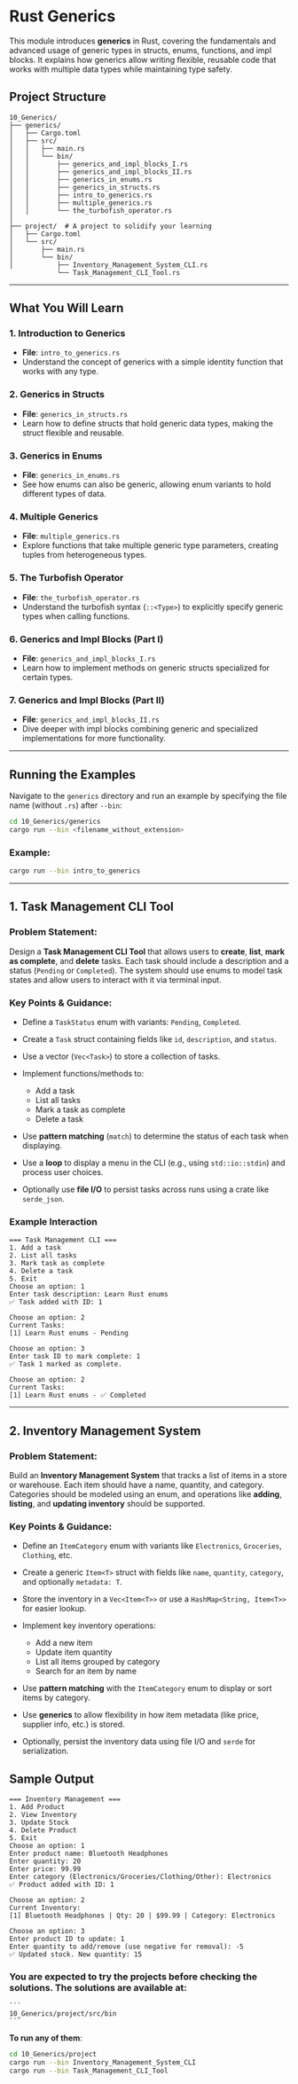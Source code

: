 # Rust Generics

This module introduces **generics** in Rust, covering the fundamentals and advanced usage of generic types in structs, enums, functions, and impl blocks. It explains how generics allow writing flexible, reusable code that works with multiple data types while maintaining type safety.

## Project Structure

```
10_Generics/
├── generics/
│   ├── Cargo.toml
│   ├── src/
│   │   ├── main.rs
│   │   └── bin/
│   │       ├── generics_and_impl_blocks_I.rs
│   │       ├── generics_and_impl_blocks_II.rs
│   │       ├── generics_in_enums.rs
│   │       ├── generics_in_structs.rs
│   │       ├── intro_to_generics.rs
│   │       ├── multiple_generics.rs
│   │       └── the_turbofish_operator.rs
│
├── project/  # A project to solidify your learning
│   ├── Cargo.toml
│   └── src/
│       ├── main.rs 
│       └── bin/
│           ├── Inventory_Management_System_CLI.rs
            └── Task_Management_CLI_Tool.rs
```

---

## What You Will Learn

### 1. Introduction to Generics

* **File**: `intro_to_generics.rs`
* Understand the concept of generics with a simple identity function that works with any type.

### 2. Generics in Structs

* **File**: `generics_in_structs.rs`
* Learn how to define structs that hold generic data types, making the struct flexible and reusable.

### 3. Generics in Enums

* **File**: `generics_in_enums.rs`
* See how enums can also be generic, allowing enum variants to hold different types of data.

### 4. Multiple Generics

* **File**: `multiple_generics.rs`
* Explore functions that take multiple generic type parameters, creating tuples from heterogeneous types.

### 5. The Turbofish Operator

* **File**: `the_turbofish_operator.rs`
* Understand the turbofish syntax (`::<Type>`) to explicitly specify generic types when calling functions.

### 6. Generics and Impl Blocks (Part I)

* **File**: `generics_and_impl_blocks_I.rs`
* Learn how to implement methods on generic structs specialized for certain types.

### 7. Generics and Impl Blocks (Part II)

* **File**: `generics_and_impl_blocks_II.rs`
* Dive deeper with impl blocks combining generic and specialized implementations for more functionality.

---

## Running the Examples

Navigate to the `generics` directory and run an example by specifying the file name (without `.rs`) after `--bin`:

```bash
cd 10_Generics/generics
cargo run --bin <filename_without_extension>
```

### Example:

```bash
cargo run --bin intro_to_generics
```
---

## 1. **Task Management CLI Tool**

### Problem Statement:

Design a **Task Management CLI Tool** that allows users to **create**, **list**, **mark as complete**, and **delete** tasks. Each task should include a description and a status (`Pending` or `Completed`). The system should use enums to model task states and allow users to interact with it via terminal input.

### Key Points & Guidance:

* Define a `TaskStatus` enum with variants: `Pending`, `Completed`.
* Create a `Task` struct containing fields like `id`, `description`, and `status`.
* Use a vector (`Vec<Task>`) to store a collection of tasks.
* Implement functions/methods to:

  * Add a task
  * List all tasks
  * Mark a task as complete
  * Delete a task
* Use **pattern matching** (`match`) to determine the status of each task when displaying.
* Use a **loop** to display a menu in the CLI (e.g., using `std::io::stdin`) and process user choices.
* Optionally use **file I/O** to persist tasks across runs using a crate like `serde_json`.

### Example Interaction
```
=== Task Management CLI ===
1. Add a task
2. List all tasks
3. Mark task as complete
4. Delete a task
5. Exit
Choose an option: 1
Enter task description: Learn Rust enums
✅ Task added with ID: 1

Choose an option: 2
Current Tasks:
[1] Learn Rust enums - Pending

Choose an option: 3
Enter task ID to mark complete: 1
✅ Task 1 marked as complete.

Choose an option: 2
Current Tasks:
[1] Learn Rust enums - ✅ Completed
```

---

## 2. **Inventory Management System**

### Problem Statement:

Build an **Inventory Management System** that tracks a list of items in a store or warehouse. Each item should have a name, quantity, and category. Categories should be modeled using an enum, and operations like **adding**, **listing**, and **updating inventory** should be supported.

### Key Points & Guidance:

* Define an `ItemCategory` enum with variants like `Electronics`, `Groceries`, `Clothing`, etc.
* Create a generic `Item<T>` struct with fields like `name`, `quantity`, `category`, and optionally `metadata: T`.
* Store the inventory in a `Vec<Item<T>>` or use a `HashMap<String, Item<T>>` for easier lookup.
* Implement key inventory operations:

  * Add a new item
  * Update item quantity
  * List all items grouped by category
  * Search for an item by name
* Use **pattern matching** with the `ItemCategory` enum to display or sort items by category.
* Use **generics** to allow flexibility in how item metadata (like price, supplier info, etc.) is stored.
* Optionally, persist the inventory data using file I/O and `serde` for serialization.


## Sample Output

```
=== Inventory Management ===
1. Add Product
2. View Inventory
3. Update Stock
4. Delete Product
5. Exit
Choose an option: 1
Enter product name: Bluetooth Headphones
Enter quantity: 20
Enter price: 99.99
Enter category (Electronics/Groceries/Clothing/Other): Electronics
✅ Product added with ID: 1

Choose an option: 2
Current Inventory:
[1] Bluetooth Headphones | Qty: 20 | $99.99 | Category: Electronics

Choose an option: 3
Enter product ID to update: 1
Enter quantity to add/remove (use negative for removal): -5
✅ Updated stock. New quantity: 15
```

### You are expected to try the projects before checking the solutions. The solutions are available at:

    ```
    10_Generics/project/src/bin
    ```

**To run any of them**:

   ```bash
   cd 10_Generics/project
   cargo run --bin Inventory_Management_System_CLI
   cargo run --bin Task_Management_CLI_Tool
   ```